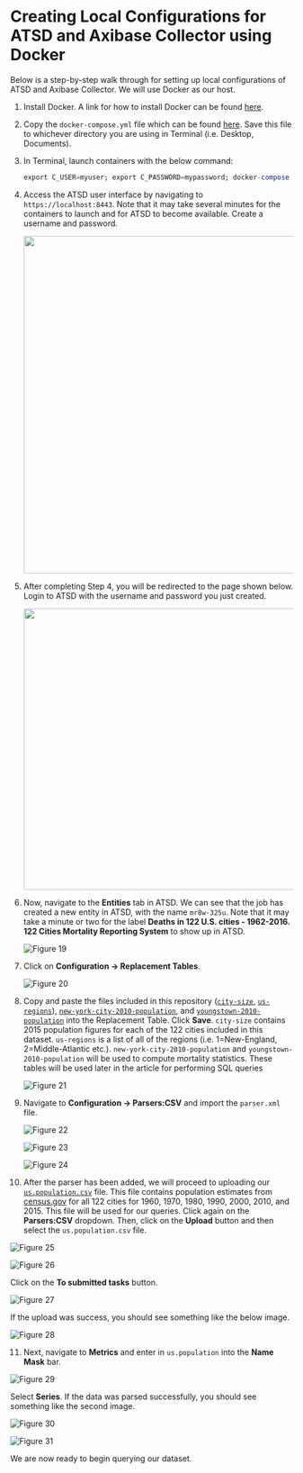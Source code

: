 Creating Local Configurations for ATSD and Axibase Collector using Docker
=========================================================================

Below is a step-by-step walk through for setting up local configurations of ATSD and Axibase Collector. We will use Docker as our host.

1. Install Docker. A link for how to install Docker can be found [here](https://docs.docker.com/engine/installation/linux/ubuntulinux/). 
2. Copy the `docker-compose.yml` file which can be found [here](resources/docker-compose.yml). Save this file to whichever directory you are using
   in Terminal (i.e. Desktop, Documents).
3. In Terminal, launch containers with the below command:

   ```sql
   export C_USER=myuser; export C_PASSWORD=mypassword; docker-compose pull && docker-compose up -d
   ```
   
4. Access the ATSD user interface by navigating to `https://localhost:8443`. Note that it may take several minutes for the containers to launch and for ATSD to become
   available. Create a username and password.

   <img src="Images/Figure11.png" width="600" >

5. After completing Step 4, you will be redirected to the page shown below. Login to ATSD with the username and password you just created.

    <img src="Images/Figure12.png" width="500" >
   
6. Now, navigate to the **Entities** tab in ATSD. We can see that the job has created a new entity in ATSD, with the name `mr8w-325u`. Note that it may take a minute or two for the label **Deaths 
   in 122 U.S. cities - 1962-2016. 122 Cities Mortality Reporting System** to show up in ATSD.  
   
   ![Figure 19](Images/Figure19.png)
   
7. Click on **Configuration -> Replacement Tables**.
   
   ![Figure 20](Images/Figure20.png)
   
8. Copy and paste the files included in this repository ([`city-size`](https://github.com/axibase/atsd-use-cases/blob/master/USMortality/city-size), [`us-regions`](https://github.com/axibase/atsd-use-cases/blob/master/USMortality/us-regions)), 
   [`new-york-city-2010-population`](https://github.com/axibase/atsd-use-cases/blob/master/USMortality/resources/new-york-city-2010-population), and [`youngstown-2010-population`](https://github.com/axibase/atsd-use-cases/blob/master/USMortality/resources/youngstown-2010-population) 
   into the Replacement Table. Click **Save**. `city-size` contains 2015 population figures for each of the 122 cities included in this dataset. `us-regions` is a list of all of the regions 
   (i.e. 1=New-England, 2=Middle-Atlantic etc.). `new-york-city-2010-population` and `youngstown-2010-population` will be used to compute mortality statistics. These tables will be used later in 
   the article for performing SQL queries
   
   ![Figure 21](Images/Figure21.png)
   
9. Navigate to **Configuration -> Parsers:CSV** and import the `parser.xml` file.
 
   ![Figure 22](Images/Figure22.png)
   
   ![Figure 23](Images/Figure23.png)
   
   ![Figure 24](Images/Figure24.png)
   
10. After the parser has been added, we will proceed to uploading our [`us.population.csv`](https://github.com/axibase/atsd-use-cases/blob/master/USMortality/us.population.csv) file. This file contains population estimates from [census.gov](https://http://www.census.gov/data.html) for all 122 cities for 1960, 1970, 1980, 1990, 2000, 2010,
    and 2015. This file will be used for our queries. Click again on the **Parsers:CSV** dropdown. Then, click on the **Upload** button and then select the `us.population.csv` file.          
   
   ![Figure 25](Images/Figure25.png)
   
   ![Figure 26](Images/Figure26.png)
   
   Click on the **To submitted tasks** button.
   
   ![Figure 27](Images/Figure27.png)
   
   If the upload was success, you should see something like the below image. 
   
   ![Figure 28](Images/Figure28.png)
   
11. Next, navigate to **Metrics** and enter in `us.population` into the **Name Mask** bar.     
   
   ![Figure 29](Images/Figure29.png)
   
   Select **Series**. If the data was parsed successfully, you should see something like the second image. 
   
   ![Figure 30](Images/Figure30.png)
   
   ![Figure 31](Images/Figure31.png)
   
We are now ready to begin querying our dataset.